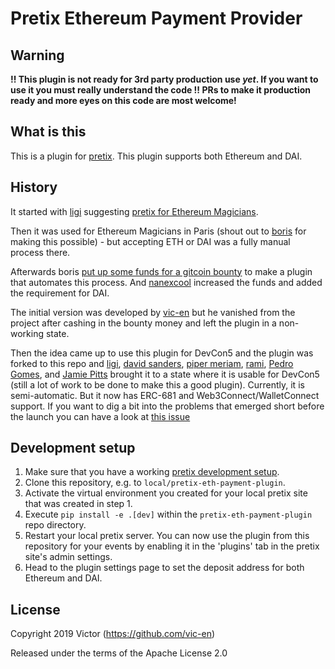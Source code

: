 # Pretix Ethereum Payment Provider

## **Warning**

**!! This plugin is not ready for 3rd party production use *yet*.  If you want
to use it you must really understand the code !!  PRs to make it production
ready and more eyes on this code are most welcome!**

## What is this

This is a plugin for [pretix](https://github.com/pretix/pretix). This plugin
supports both Ethereum and DAI.

## History

It started with [ligi](https://ligi) suggesting [pretix for Ethereum
Magicians](https://ethereum-magicians.org/t/charging-for-tickets-participant-numbers-event-ticketing-for-council-of-paris-2019/2321/2).

Then it was used for Ethereum Magicians in Paris (shout out to
[boris](https://github.com/bmann) for making this possible) - but accepting ETH
or DAI was a fully manual process there.

Afterwards boris [put up some funds for a gitcoin
bounty](https://github.com/spadebuilders/community/issues/30) to make a plugin
that automates this process. And [nanexcool](https://github.com/nanexcool)
increased the funds and added the requirement for DAI.

The initial version was developed by [vic-en](https://github.com/vic-en) but he
vanished from the project after cashing in the bounty money and left the plugin
in a non-working state.

Then the idea came up to use this plugin for DevCon5 and the plugin was forked
to this repo and [ligi](https://ligi.de), [david
sanders](https://github.com/davesque), [piper
meriam](https://github.com/pipermerriam), [rami](https://github.com/raphaelm),
[Pedro Gomes](https://github.com/pedrouid), and [Jamie
Pitts](https://github.com/jpitts) brought it to a state where it is usable for
DevCon5 (still a lot of work to be done to make this a good plugin). Currently,
it is semi-automatic. But it now has ERC-681 and Web3Connect/WalletConnect
support. If you want to dig a bit into the problems that emerged short before
the launch you can have a look at [this
issue](https://github.com/esPass/pretix-eth-payment-plugin/pull/49)

## Development setup

1. Make sure that you have a working [pretix development
   setup](https://docs.pretix.eu/en/latest/development/setup.html).
2. Clone this repository, e.g. to `local/pretix-eth-payment-plugin`.
3. Activate the virtual environment you created for your local pretix site that
   was created in step 1.
4. Execute `pip install -e .[dev]` within the `pretix-eth-payment-plugin` repo
   directory.
5. Restart your local pretix server. You can now use the plugin from this
   repository for your events by enabling it in the 'plugins' tab in the pretix
   site's admin settings.
6. Head to the plugin settings page to set the deposit address for both
   Ethereum and DAI.

## License

Copyright 2019 Victor (https://github.com/vic-en)

Released under the terms of the Apache License 2.0
